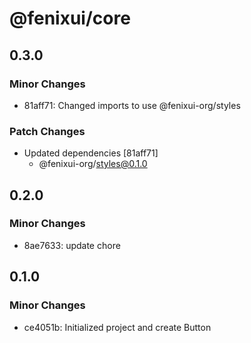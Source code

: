 # @fenixui/core

## 0.3.0

### Minor Changes

- 81aff71: Changed imports to use @fenixui-org/styles

### Patch Changes

- Updated dependencies [81aff71]
  - @fenixui-org/styles@0.1.0

## 0.2.0

### Minor Changes

- 8ae7633: update chore

## 0.1.0

### Minor Changes

- ce4051b: Initialized project and create Button
